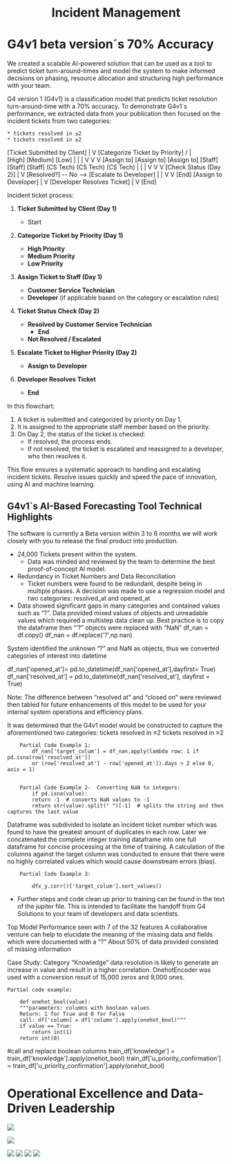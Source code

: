 # <center> Incident Management <center>

# G4v1 beta version´s 70% Accuracy 

We created a scalable AI-powered solution that can be used as a tool to predict ticket turn-around-times and model the system to make informed decisions on phasing, resource allocation and structuring high performance with your team. 

G4 version 1 (G4v1) is a classification model that predicts ticket resolution turn-around-time with a 70% accuracy. To demonstrate G4v1`s performance, we extracted data from your publication then focused on the incident tickets from two categories:

    * tickets resolved in ≤2 
    * tickets resolved in ≥2 



[Ticket Submitted by Client]
             |
             V
[Categorize Ticket by Priority]
        /        |         \
   [High]   [Medium]   [Low]
      |          |         |
      V          V         V
[Assign to]  [Assign to] [Assign to]
[Staff]       [Staff]       [Staff]
   (CS Tech)   (CS Tech)   (CS Tech)
      |           |           |
      V           V           V
[Check Status (Day 2)]
      |
      V
[Resolved?] -- No --> [Escalate to Developer]
      |                   |
      V                   V
    [End]        [Assign to Developer]
                           |
                           V
                    [Developer Resolves Ticket]
                           |
                           V
                         [End]


Incident ticket process:

1. **Ticket Submitted by Client (Day 1)**
   - Start

2. **Categorize Ticket by Priority (Day 1)**
   - **High Priority**
   - **Medium Priority**
   - **Low Priority**

3. **Assign Ticket to Staff (Day 1)**
   - **Customer Service Technician**
   - **Developer** (if applicable based on the category or escalation rules)

4. **Ticket Status Check (Day 2)**
   - **Resolved by Customer Service Technician**
     - **End**
   - **Not Resolved / Escalated**

5. **Escalate Ticket to Higher Priority (Day 2)**
   - **Assign to Developer**

6. **Developer Resolves Ticket**
   - **End**


In this flowchart:

1. A ticket is submitted and categorized by priority on Day 1.
2. It is assigned to the appropriate staff member based on the priority.
3. On Day 2, the status of the ticket is checked:
   - If resolved, the process ends.
   - If not resolved, the ticket is escalated and reassigned to a developer, who then resolves it.

This flow ensures a systematic approach to handling and escalating incident tickets. Resolve issues quickly and speed the pace of innovation, using AI and machine learning.


## G4v1`s AI-Based Forecasting Tool Technical Highlights 

The software is currently a Beta version within 3 to 6 months we will work closely with you to release the final product into production. 
 

* 24,000 Tickets present within the system. 
    * Data was minded and reviewed by the team to determine the best proof-of-concept AI model. 
* Redundancy in Ticket Numbers and Data Reconciliation 
    * Ticket numbers were found to be redundant, despite being in multiple phases. A decision was made to use a regression model and two categories: resolved_at and opened_at 
* Data showed significant gaps in many categories and contained values such as “?”.
Data provided mixed values of objects and unreadable values which required a multistep data clean up. 
Best practice is to copy the dataframe then  “‘?” objects were replaced with  “NaN” 
df_nan = df.copy()
df_nan = df.replace('?',np.nan)

System identified the unknown “?” and NaN as objects, thus we converted categories of interest into datetime


df_nan['opened_at']= pd.to_datetime(df_nan['opened_at'],dayfirst= True)
df_nan['resolved_at'] = pd.to_datetime(df_nan['resolved_at'], dayfirst = True)


Note: The difference between “resolved at” and “closed on” were reviewed then tabled for future enhancements of this model to be used for your internal system operations and efficiency plans. 

It was determined that the G4v1 model would be constructed to capture the aforementioned two categories: 
tickets resolved in ≤2 
tickets resolved in ≥2 



        Partial Code Example 1: 
            df_nan['target_colum'] = df_nan.apply(lambda row: 1 if pd.isna(row['resolved_at'])
            or (row['resolved_at'] - row['opened_at']).days > 2 else 0, axis = 1)


        Partial Code Example 2-  Converting NaN to integers: 
            if pd.isna(value):
            return -1  # converts NaN values to -1
            return str(value).split(" ")[-1]  # splits the string and then captures the last value

Dataframe was subdivided to isolate an incident ticket number which was found to have the greatest amount of duplicates in each row. Later we concatenated the complete integer training dataframe into one full dataframe for concise processing at the time of training. 
A calculation of the columns against the target column was conducted to ensure that there were no highly correlated values which would cause downstream errors (bias). 

        Partial Code Example 3:

            dfx_y.corr()['target_colum'].sort_values()

* Further steps and code clean up prior to training can be found in the text of the jupiter file. This is intended to facilitate the handoff from G4 Solutions to your team of  developers and data scientists. 



Top Model Performance seen with 7 of the 32 features 
A collaborative venture can help to elucidate the meaning of the missing data and fields which were documented with a “?”
About 50% of data provided consisted of missing information

Case Study: Category “Knowledge” data resolution is likely to generate an increase in value and result in a higher correlation. OnehotEncoder was used with a conversion result of 15,000 zeros and 9,000 ones. 



	Partial code example: 
  
        def onehot_bool(value):
        """parameters: columns with boolean values
        Return: 1 for True and 0 for False
        call: df['column] = df['column'].apply(onehot_bool)"""
        if value == True:
            return int(1)
        return int(0)


#call and replace boolean columns
train_df['knowledge'] = train_df['knowledge'].apply(onehot_bool)
train_df['u_priority_confirmation'] = train_df['u_priority_confirmation'].apply(onehot_bool)


# Operational Excellence and Data-Driven Leadership

![](https://github.com/Sug-ar-N-Spice/Incident_Management/blob/main/2.png)

![](https://github.com/Sug-ar-N-Spice/Incident_Management/blob/main/3.png)

![](https://github.com/Sug-ar-N-Spice/Incident_Management/blob/main/4.png)
![](https://github.com/Sug-ar-N-Spice/Incident_Management/blob/main/5.png)
![](https://github.com/Sug-ar-N-Spice/Incident_Management/blob/main/6.png)
![](https://github.com/Sug-ar-N-Spice/Incident_Management/blob/main/7.png)
